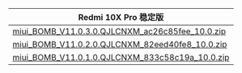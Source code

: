 | Redmi 10X Pro  稳定版    |
| ---- |
| [miui_BOMB_V11.0.3.0.QJLCNXM_ac26c85fee_10.0.zip](https://hugeota.d.miui.com/V11.0.3.0.QJLCNXM/miui_BOMB_V11.0.3.0.QJLCNXM_ac26c85fee_10.0.zip)    |
| [miui_BOMB_V11.0.2.0.QJLCNXM_82eed40fe8_10.0.zip](https://hugeota.d.miui.com/V11.0.2.0.QJLCNXM/miui_BOMB_V11.0.2.0.QJLCNXM_82eed40fe8_10.0.zip)    |
| [miui_BOMB_V11.0.1.0.QJLCNXM_833c58c19a_10.0.zip](https://hugeota.d.miui.com/V11.0.1.0.QJLCNXM/miui_BOMB_V11.0.1.0.QJLCNXM_833c58c19a_10.0.zip)    |
